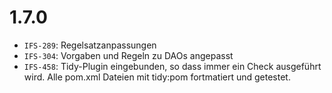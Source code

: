 # 1.7.0
- `IFS-289`: Regelsatzanpassungen
- `IFS-304`: Vorgaben und Regeln zu DAOs angepasst
- `IFS-458`: Tidy-Plugin eingebunden, so dass immer ein Check ausgeführt wird. Alle pom.xml Dateien mit tidy:pom fortmatiert und getestet.
